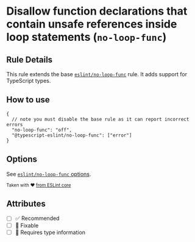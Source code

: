 # Disallow function declarations that contain unsafe references inside loop statements (`no-loop-func`)

## Rule Details

This rule extends the base [`eslint/no-loop-func`](https://eslint.org/docs/rules/no-loop-func) rule.
It adds support for TypeScript types.

## How to use

```jsonc
{
  // note you must disable the base rule as it can report incorrect errors
  "no-loop-func": "off",
  "@typescript-eslint/no-loop-func": ["error"]
}
```

## Options

See [`eslint/no-loop-func` options](https://eslint.org/docs/rules/no-loop-func#options).

<sup>Taken with ❤️ [from ESLint core](https://github.com/eslint/eslint/blob/master/docs/rules/no-loop-func.md)</sup>

## Attributes

- [ ] ✅ Recommended
- [ ] 🔧 Fixable
- [ ] 💭 Requires type information
